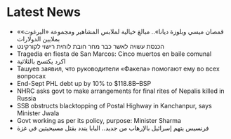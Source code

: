 # Latest News
-  «قمصان ميسي وبلوزة ديانا».. مبالغ خيالية لملابس المشاهير ومجموعة «البرغوث» بملايين الدولارات
-  הכנסת עשויה לאשר כבר מחר חובת לוחית רישוי לקורקינט
-  Tragedia en fiesta de San Marcos: Cinco muertos en baile comunal
-  اكرد يكتسح بالثلاثية
-  Ташуев заявил, что руководители «Факела» помогают ему во всех вопросах
-  End-Sept PHL debt up by 10% to $118.8B–BSP
-  NHRC asks govt to make arrangements for final rites of Nepalis killed in Russia
-  SSB obstructs blacktopping of Postal Highway in Kanchanpur, says Minister Jwala
-  Govt working as per its policy, purpose: Minister Sharma
-  فرنسيس يتهم إسرائيل بالإرهاب من جديد.. البابا يندد بقتل مسيحيتين في غزة
